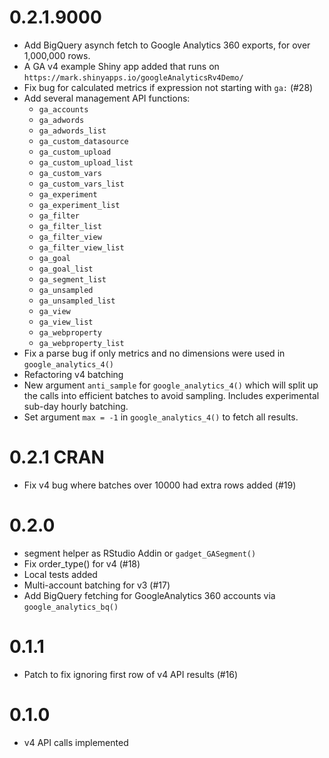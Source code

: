 # 0.2.1.9000

* Add BigQuery asynch fetch to Google Analytics 360 exports, for over 1,000,000 rows.
* A GA v4 example Shiny app added that runs on `https://mark.shinyapps.io/googleAnalyticsRv4Demo/`
* Fix bug for calculated metrics if expression not starting with `ga:` (#28)
* Add several management API functions:
    - `ga_accounts`
    - `ga_adwords`
    - `ga_adwords_list`
    - `ga_custom_datasource`
    - `ga_custom_upload`
    - `ga_custom_upload_list`
    - `ga_custom_vars`
    - `ga_custom_vars_list`
    - `ga_experiment`
    - `ga_experiment_list`
    - `ga_filter`
    - `ga_filter_list`
    - `ga_filter_view`
    - `ga_filter_view_list`
    - `ga_goal`
    - `ga_goal_list`
    - `ga_segment_list`
    - `ga_unsampled`
    - `ga_unsampled_list`
    - `ga_view`
    - `ga_view_list`
    - `ga_webproperty`
    - `ga_webproperty_list`
* Fix a parse bug if only metrics and no dimensions were used in `google_analytics_4()`
* Refactoring v4 batching
* New argument `anti_sample` for `google_analytics_4()` which will split up the calls into efficient batches to avoid sampling. Includes experimental sub-day hourly batching.
* Set argument `max = -1` in `google_analytics_4()` to fetch all results. 

# 0.2.1 CRAN

* Fix v4 bug where batches over 10000 had extra rows added (#19)

# 0.2.0

* segment helper as RStudio Addin or `gadget_GASegment()`
* Fix order_type() for v4 (#18)
* Local tests added
* Multi-account batching for v3 (#17)
* Add BigQuery fetching for GoogleAnalytics 360 accounts via `google_analytics_bq()`

# 0.1.1

* Patch to fix ignoring first row of v4 API results (#16)

# 0.1.0

* v4 API calls implemented
